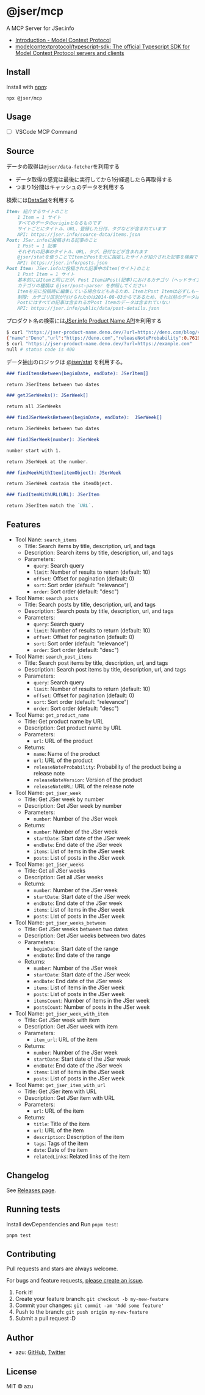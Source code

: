 # @jser/mcp

A MCP Server for JSer.info

- [Introduction - Model Context Protocol](https://modelcontextprotocol.io/introduction)
- [modelcontextprotocol/typescript-sdk: The official Typescript SDK for Model Context Protocol servers and clients](https://github.com/modelcontextprotocol/typescript-sdk)

## Install

Install with [npm](https://www.npmjs.com/package/@jser/mcp):

    npx @jser/mcp

## Usage

- [ ] VSCode MCP Command

## Source

データの取得は`@jser/data-fetcher`を利用する

- データ取得の感覚は最後に実行してから1分経過したら再取得する
- つまり1分間はキャッシュのデータを利用する

検索には[DataSet](https://github.com/jser/dataset)を利用する

```markdown
Item: 紹介するサイトのこと
    1 Item = 1 サイト
    すべてのデータのoriginとなるものです
    サイトごとにタイトル、URL、登録した日付、タグなどが含まれています
    API: https://jser.info/source-data/items.json
Post: JSer.infoに投稿される記事のこと
    1 Post = 1 記事
    それぞれの記事のタイトル、URL、タグ、日付などが含まれます
    @jser/statを使うことでItemとPostを元に指定したサイトが紹介された記事を検索できます
    API: https://jser.info/posts.json
Post Item: JSer.infoに投稿された記事中のItem(サイト)のこと
    1 Post Item = 1 サイト
    基本的にはItemと同じだが、Post ItemはPost(記事)におけるカテゴリ（ヘッドラインなど）が含まれます
    カテゴリの種類は @jser/post-parser を参照してください
    Itemを元に投稿時に編集している場合などもあるため、ItemとPost Itemは必ずしも一致するわけではありません
    制限: カテゴリ区別が付けられたのは2014-08-03からであるため、それ以前のデータは含まれない
    Postにはすべての記事は含まれるがPost Itemのデータは含まれていない
    API: https://jser.info/public/data/post-details.json
```

プロダクト名の検索には[JSer.info Product Name API](https://github.com/jser/product-name)を利用する

```bash
$ curl "https://jser-product-name.deno.dev/?url=https://deno.com/blog/v1.19"
{"name":"Deno","url":"https://deno.com","releaseNoteProbability":0.7619047619047619,"releaseNoteVersion":"v1.19"}
$ curl "https://jser-product-name.deno.dev/?url=https://example.com"
null # status code is 400
```

データ抽出のロジックは [@jser/stat](https://github.com/jser/dataset/tree/master/packages/@jser/stat) を利用する。

```markdown
### findItemsBetween(beginDate, endDate): JSerItem[]

return JSerItems between two dates

### getJSerWeeks(): JSerWeek[]

return all JSerWeeks

### findJSerWeeksBetween(beginDate, endDate):  JSerWeek[]

return JSerWeeks between two dates

### findJSerWeek(number): JSerWeek

number start with 1.

return JSerWeek at the number.

### findWeekWithItem(itemObject): JSerWeek

return JSerWeek contain the itemObject.

### findItemWithURL(URL): JSerItem

return JSerItem match the `URL`.
```

## Features

- Tool Nane: `search_items`
  - Title: Search items by title, description, url, and tags
  - Description: Search items by title, description, url, and tags
  - Parameters:
    - `query`: Search query
    - `limit`: Number of results to return (default: 10)
    - `offset`: Offset for pagination (default: 0)
    - `sort`: Sort order (default: "relevance")
    - `order`: Sort order (default: "desc")
- Tool Name: `search_posts`
  - Title: Search posts by title, description, url, and tags
  - Description: Search posts by title, description, url, and tags
  - Parameters:
    - `query`: Search query
    - `limit`: Number of results to return (default: 10)
    - `offset`: Offset for pagination (default: 0)
    - `sort`: Sort order (default: "relevance")
    - `order`: Sort order (default: "desc")
- Tool Name: `search_post_items`
  - Title: Search post items by title, description, url, and tags
  - Description: Search post items by title, description, url, and tags
  - Parameters:
    - `query`: Search query
    - `limit`: Number of results to return (default: 10)
    - `offset`: Offset for pagination (default: 0)
    - `sort`: Sort order (default: "relevance")
    - `order`: Sort order (default: "desc")
- Tool Name: `get_product_name`
  - Title: Get product name by URL
  - Description: Get product name by URL
  - Parameters:
    - `url`: URL of the product
  - Returns:
    - `name`: Name of the product
    - `url`: URL of the product
    - `releaseNoteProbability`: Probability of the product being a release note
    - `releaseNoteVersion`: Version of the product
    - `releaseNoteURL`: URL of the release note
- Tool Name: `get_jser_week`
  - Title: Get JSer week by number
  - Description: Get JSer week by number
  - Parameters:
    - `number`: Number of the JSer week
  - Returns:
    - `number`: Number of the JSer week
    - `startDate`: Start date of the JSer week
    - `endDate`: End date of the JSer week
    - `items`: List of items in the JSer week
    - `posts`: List of posts in the JSer week
- Tool Name: `get_jser_weeks`
  - Title: Get all JSer weeks
  - Description: Get all JSer weeks
  - Returns:
    - `number`: Number of the JSer week
    - `startDate`: Start date of the JSer week
    - `endDate`: End date of the JSer week
    - `items`: List of items in the JSer week
    - `posts`: List of posts in the JSer week
- Tool Name: `get_jser_weeks_between`
  - Title: Get JSer weeks between two dates
  - Description: Get JSer weeks between two dates
  - Parameters:
    - `beginDate`: Start date of the range
    - `endDate`: End date of the range
  - Returns:
    - `number`: Number of the JSer week
    - `startDate`: Start date of the JSer week
    - `endDate`: End date of the JSer week
    - `items`: List of items in the JSer week
    - `posts`: List of posts in the JSer week
    - `itemsCount`: Number of items in the JSer week
    - `postsCount`: Number of posts in the JSer week
- Tool Name: `get_jser_week_with_item`
  - Title: Get JSer week with item
  - Description: Get JSer week with item
  - Parameters:
    - `item_url`: URL of the item
  - Returns:
    - `number`: Number of the JSer week
    - `startDate`: Start date of the JSer week
    - `endDate`: End date of the JSer week
    - `items`: List of items in the JSer week
    - `posts`: List of posts in the JSer week
- Tool Name: `get_jser_item_with_url`
  - Title: Get JSer item with URL
  - Description: Get JSer item with URL
  - Parameters:
    - `url`: URL of the item
  - Returns:
    - `title`: Title of the item
    - `url`: URL of the item
    - `description`: Description of the item
    - `tags`: Tags of the item
    - `date`: Date of the item
    - `relatedLinks`: Related links of the item

## Changelog

See [Releases page](https://github.com/jser/mcp/releases).

## Running tests

Install devDependencies and Run `pnpm test`:

    pnpm test

## Contributing

Pull requests and stars are always welcome.

For bugs and feature requests, [please create an issue](https://github.com/jser/mcp/issues).

1. Fork it!
2. Create your feature branch: `git checkout -b my-new-feature`
3. Commit your changes: `git commit -am 'Add some feature'`
4. Push to the branch: `git push origin my-new-feature`
5. Submit a pull request :D

## Author

- azu: [GitHub](https://github.com/azu), [Twitter](https://twitter.com/azu_re)

## License

MIT © azu
